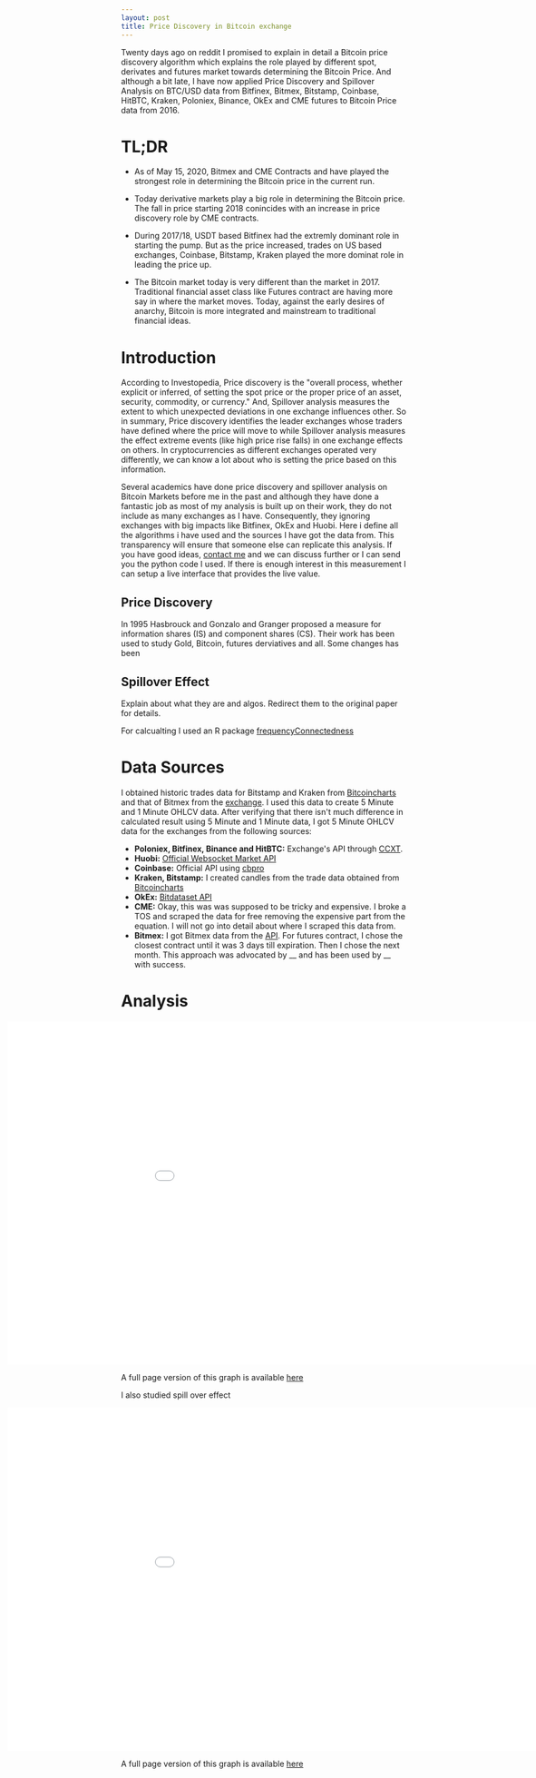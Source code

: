 ```yaml
---
layout: post
title: Price Discovery in Bitcoin exchange
---
```


Twenty days ago on reddit I promised to explain in detail a Bitcoin price discovery algorithm which explains the role played by different spot, derivates and futures market towards determining the Bitcoin Price. And although a bit late, I have now applied Price Discovery and Spillover Analysis on BTC/USD data from Bitfinex, Bitmex, Bitstamp, Coinbase, HitBTC, Kraken, Poloniex, Binance, OkEx and CME futures to Bitcoin Price data from 2016. 

<!--more-->

# TL;DR

- As of May 15, 2020, Bitmex and CME Contracts and have played the strongest role in determining the Bitcoin price in the current run.

- Today derivative markets play a big role in determining the Bitcoin price. The fall in price starting 2018 conincides with an increase in price discovery role by CME contracts.

- During 2017/18, USDT based Bitfinex had the extremly dominant role in starting the pump. But as the price increased, trades on US based exchanges, Coinbase, Bitstamp, Kraken played the more dominat role in leading the price up.

- The Bitcoin market today is very different than the market in 2017. Traditional financial asset class like Futures contract are having more say in where the market moves. Today, against the early desires of anarchy, Bitcoin is more integrated and mainstream to traditional financial ideas. 


# Introduction

According to Investopedia, Price discovery is the "overall process, whether explicit or inferred, of setting the spot price or the proper price of an asset, security, commodity, or currency." And, Spillover analysis measures the extent to which unexpected deviations in one exchange influences other. So in summary, Price discovery identifies the leader exchanges whose traders have defined where the price will move to while Spillover analysis measures the effect extreme events (like high price rise falls) in one exchange effects on others. In cryptocurrencies as different exchanges operated very differently, we can know a lot about who is setting the price based on this information. 

Several academics have done price discovery and spillover analysis on Bitcoin Markets before me in the past and although they have done a fantastic job as most of my analysis is built up on their work, they do not include as many exchanges as I have. Consequently, they ignoring exchanges with big impacts like Bitfinex, OkEx and Huobi. Here i define all the algorithms i have used and the sources I have got the data from. This transparency will ensure that someone else can replicate this analysis. If you have good ideas, <a href="mailto:daniel@waterbot.xyz">contact me</a> and we can discuss further or I can send you the python code I used. If there is enough interest in this measurement I can setup a live interface that provides the live value.

## Price Discovery
In 1995 Hasbrouck and Gonzalo and Granger proposed a measure for information shares (IS) and component shares (CS). Their work has been used to study Gold, Bitcoin, futures derviatives and all. Some changes has been 


## Spillover Effect
Explain about what they are and algos. Redirect them to the original paper for details.

For calcualting I used an R package <a href="https://github.com/tomaskrehlik/frequencyConnectedness">frequencyConnectedness </a>


# Data Sources
I obtained historic trades data for Bitstamp and Kraken from <a href="http://api.bitcoincharts.com/v1/csv/">Bitcoincharts</a> and that of Bitmex from the <a href="https://public.bitmex.com/">exchange</a>. I used this data to create 5 Minute and 1 Minute OHLCV data. After verifying that there isn't much difference in calculated result using 5 Minute and 1 Minute data, I got 5 Minute OHLCV data for the exchanges from the following sources:

- **Poloniex, Bitfinex, Binance and HitBTC:** Exchange's API through <a href="https://github.com/ccxt/ccxt">CCXT</a>.
- **Huobi:** <a href="https://huobiapi.github.io/docs/spot/v1/en/#websocket-market-data">Official Websocket Market API</a>
- **Coinbase:** Official API using <a href="https://pypi.org/project/cbpro/">cbpro</a>
- **Kraken, Bitstamp:** I created candles from the trade data obtained from <a href="http://api.bitcoincharts.com/v1/csv/">Bitcoincharts</a>
- **OkEx:** <a href="https://bitdataset.com/api/">Bitdataset API</a>
- **CME:** Okay, this was was supposed to be tricky and expensive. I broke a TOS and scraped the data for free removing the expensive part from the equation. I will not go into detail about where I scraped this data from.
- **Bitmex:** I got Bitmex data from the <a href="https://www.bitmex.com/app/restAPI">API</a>. For futures contract, I chose the closest contract until it was 3 days till expiration. Then I chose the next month. This approach was advocated by __ and has been used by __ with success.

# Analysis

<p>
<iframe frameborder='0' scrolling='no' src='/static/price_discovery.html' class="embed-responsive-item" style="border:none; height: 605px; width: 1120px; margin-left:-200px" ></iframe> 
</p>

A full page version of this graph is available <a href="/static/price_discovery.html">here</a>

I also studied spill over effect

<p>
<iframe frameborder='0' scrolling='no' src='/static/spillover.html' class="embed-responsive-item" style="border:none; height: 605px; width: 1120px; margin-left:-200px" ></iframe> 
</p>

A full page version of this graph is available <a href="/static/spillover.html">here</a>